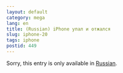 ```yaml
---
layout: default
category: mega
lang: en
title: (Russian) iPhone упал и отжался
slug: iphone-20
tags: iphone 
postid: 449
---
```

<p>Sorry, this entry is only available in <a href="/mega/export/getposts.php">Russian</a>.</p>